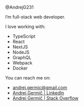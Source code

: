 @AndrejG231

I’m full-stack web developer.

I love working with:
- TypeScript
- React
- NextJS
- NodeJS
- GraphQL
- Webpack
- Docker

You can reach me on:
- andrej.germic@gmail.com
- [Andrej Germič | LinkedIn](https://www.linkedin.com/in/andrej-germic/)
- [Andrej Germič | Stack Overflow](https://stackoverflow.com/users/story/17719285)
